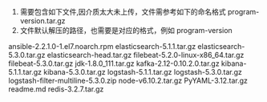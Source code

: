 1. 需要包含如下文件,因介质太大未上传，文件需参考如下的命名格式
program-version.tar.gz
2. 文件默认解压的路径，也需要是对应的格式，例如
program-version

ansible-2.2.1.0-1.el7.noarch.rpm
elasticsearch-5.1.1.tar.gz
elasticsearch-5.3.0.tar.gz
elasticsearch-head.tar.gz
filebeat-5.2.0-linux-x86_64.tar.gz
filebeat-5.3.0.tar.gz
jdk-1.8.0_111.tar.gz
kafka-2.12-0.10.2.0.tar.gz
kibana-5.1.1.tar.gz
kibana-5.3.0.tar.gz
logstash-5.1.1.tar.gz
logstash-5.3.0.tar.gz
logstash-filter-multiline-5.3.0.zip
node-v6.10.2.tar.gz
PyYAML-3.12.tar.gz
readme.md
redis-3.2.7.tar.gz
